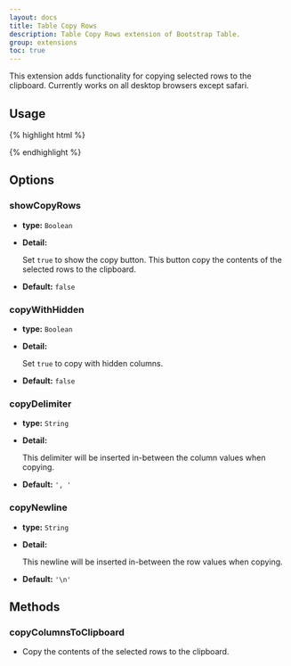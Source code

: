 ```yaml
---
layout: docs
title: Table Copy Rows
description: Table Copy Rows extension of Bootstrap Table.
group: extensions
toc: true
---
```


This extension adds functionality for copying selected rows to the clipboard. Currently works on all desktop browsers except safari.

## Usage

{% highlight html %}
<script src="extensions/copy-rows/bootstrap-table-copy-rows.js"></script>
{% endhighlight %}

## Options

### showCopyRows

- **type:** `Boolean`

- **Detail:**

   Set `true` to show the copy button. This button copy the contents of the selected rows to the clipboard.

- **Default:** `false`

### copyWithHidden

- **type:** `Boolean`

- **Detail:**

   Set `true` to copy with hidden columns.

- **Default:** `false`

### copyDelimiter

- **type:** `String`

- **Detail:**

   This delimiter will be inserted in-between the column values when copying.

- **Default:** `', '`

### copyNewline

- **type:** `String`

- **Detail:**

   This newline will be inserted in-between the row values when copying.

- **Default:** `'\n'`

## Methods

### copyColumnsToClipboard

* Copy the contents of the selected rows to the clipboard.
